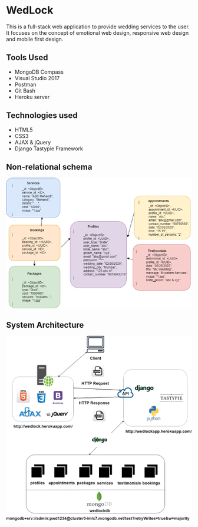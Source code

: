 # WedLock
This is a full-stack web application to provide wedding services to the user. It focuses on the concept of emotional web design, responsive web design and mobile first design.

## Tools Used
- MongoDB Compass
- Visual Studio 2017
- Postman
- Git Bash
- Heroku server

## Technologies used
- HTML5
- CSS3
- AJAX & jQuery
- Django Tastypie Framework

## Non-relational schema
![Repo List](screenshots/Schema.png)

## System Architecture
![Repo List](screenshots/Arch.png)